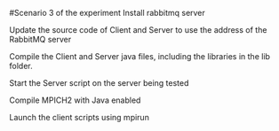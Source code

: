 #Scenario 3 of the experiment
Install rabbitmq server

Update the source code of Client and Server to use the address of the RabbitMQ server 

Compile the Client and Server java files, including the libraries in the lib folder.

Start the Server script on the server being tested

Compile MPICH2 with Java enabled

Launch the client scripts using mpirun